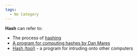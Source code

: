 ```yaml
---
tags:
  - No Category
---
```

**Hash** can refer to:

- The process of [hashing](hashing.md)
- [A program for computing hashes by Dan
  Mares](hash_(maresware).md)
- [Hash (tool)](hash_(tool).md) - a program for intruding onto
  other computers